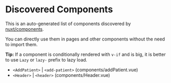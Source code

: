 # Discovered Components

This is an auto-generated list of components discovered by [nuxt/components](https://github.com/nuxt/components).

You can directly use them in pages and other components without the need to import them.

**Tip:** If a component is conditionally rendered with `v-if` and is big, it is better to use `Lazy` or `lazy-` prefix to lazy load.

- `<AddPatient>` | `<add-patient>` (components/addPatient.vue)
- `<Header>` | `<header>` (components/Header.vue)
